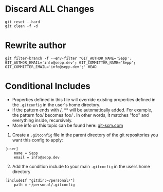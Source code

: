 # Discard ALL Changes
```shell
git reset --hard
git clean -f -d
```

# Rewrite author
```shell
git filter-branch -f --env-filter "GIT_AUTHOR_NAME='Sepp'; GIT_AUTHOR_EMAIL='info@sepp.dev'; GIT_COMMITTER_NAME='Sepp'; GIT_COMMITTER_EMAIL='info@sepp.dev';" HEAD
```

# Conditional Includes
- Properties defined in this file will override existing properties defined in the `.gitconfig` in the user's home directory.
- If the pattern ends with /, ** will be automatically added. For example, the pattern foo/ becomes foo/ . In other words, it matches "foo" and everything inside, recursively.
- More info on this topic can be found here: [git-scm.com](https://git-scm.com/docs/git-config#_conditional_includes)

1. Create a `.gitconfig` file in the parent directory of the git repositories you want this config to apply:
```gitconfig
[user]
	name = Sepp
	email = info@sepp.dev
```

2. Add the condition include to your main `.gitconfig` in the users home directory
```gitconfig
[includeIf "gitdir:~/personal/"]
    path = ~/personal/.gitconfig
```